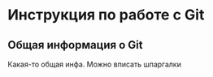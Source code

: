 # **Инструкция по работе с Git**

## Общая информация о Git

Какая-то общая инфа.
Можно вписать шпаргалки

